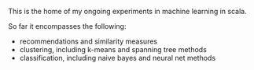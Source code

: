This is the home of my ongoing experiments in machine learning in
scala.

So far it encompasses the following:

* recommendations and similarity measures
* clustering, including k-means and spanning tree methods
* classification, including naive bayes and neural net methods

